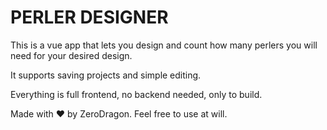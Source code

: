PERLER DESIGNER
===============

This is a vue app that lets you design and count how many perlers you will need 
for your desired design.  

It supports saving projects and simple editing.  

Everything is full frontend, no backend needed, only to build.

Made with ❤ by ZeroDragon. Feel free to use at will.

